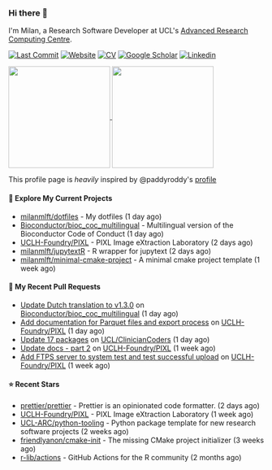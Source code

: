 ### Hi there 👋

I'm Milan, a Research Software Developer at UCL's [Advanced Research Computing
Centre](https://www.ucl.ac.uk/advanced-research-computing/advanced-research-computing-centre).

[![Last Commit](https://img.shields.io/github/last-commit/milanmlft/milanmlft?label=updated)](https://github.com/milanmlft)
[![Website](https://img.shields.io/badge/GitHub%20Pages-222?logo=githubpages&logoColor=fff&style=for-the-badge&style=flat)](https://milanmlft.dev)
[![CV](https://img.shields.io/badge/CV-PDF-pink.svg)](https://milanmlft.dev/uploads/resume.pdf)
[![Google Scholar](https://img.shields.io/badge/Google%20Scholar-4285F4?logo=googlescholar&logoColor=fff&style=for-the-badge&style=flat)](https://scholar.google.com/citations?user=LwW40HQAAAAJ&hl=en)
[![Linkedin](https://img.shields.io/badge/LinkedIn-0A66C2?logo=linkedin&logoColor=fff&style=for-the-badge&style=flat)](http://www.linkedin.com/in/milan-malfait)


<a href="https://github.com/milanmlft/milanmlft#gh-dark-mode-only">
  <img height=200 align="center" src="https://github-readme-stats-paddyroddy.vercel.app/api?username=milanmlft&disable_animations=true&hide_border=true&hide_title=true&include_all_commits=true&rank_icon=github&show=prs_merged,reviews&show_icons=true&theme=tokyonight" />
</a>


<a href="https://github.com/milanmlft/milanmlft#gh-light-mode-only">
  <img height=200 align="center" src="https://github-readme-stats-paddyroddy.vercel.app/api?username=milanmlft&disable_animations=true&hide_border=true&hide_title=true&include_all_commits=true&rank_icon=github&show=prs_merged,reviews&show_icons=true&theme=default" />
</a>

This profile page is _heavily_ inspired by @paddyroddy's [profile](https://github.com/paddyroddy/paddyroddy)

#### 👷 Explore My Current Projects

- [milanmlft/dotfiles](https://github.com/milanmlft/dotfiles) - My dotfiles
  (1 day ago)
- [Bioconductor/bioc_coc_multilingual](https://github.com/Bioconductor/bioc_coc_multilingual) - Multilingual version of the Bioconductor Code of Conduct
  (1 day ago)
- [UCLH-Foundry/PIXL](https://github.com/UCLH-Foundry/PIXL) - PIXL Image eXtraction Laboratory
  (2 days ago)
- [milanmlft/jupytextR](https://github.com/milanmlft/jupytextR) - R wrapper for jupytext
  (2 days ago)
- [milanmlft/minimal-cmake-project](https://github.com/milanmlft/minimal-cmake-project) - A minimal cmake project template
  (1 week ago)

#### 🔨 My Recent Pull Requests

- [Update Dutch translation to v1.3.0](https://github.com/Bioconductor/bioc_coc_multilingual/pull/82) on [Bioconductor/bioc_coc_multilingual](https://github.com/Bioconductor/bioc_coc_multilingual)
  (1 day ago)
- [Add documentation for Parquet files and export process](https://github.com/UCLH-Foundry/PIXL/pull/280) on [UCLH-Foundry/PIXL](https://github.com/UCLH-Foundry/PIXL)
  (1 day ago)
- [Update 17 packages](https://github.com/UCL/ClinicianCoders/pull/28) on [UCL/ClinicianCoders](https://github.com/UCL/ClinicianCoders)
  (1 day ago)
- [Update docs - part 2](https://github.com/UCLH-Foundry/PIXL/pull/269) on [UCLH-Foundry/PIXL](https://github.com/UCLH-Foundry/PIXL)
  (1 week ago)
- [Add FTPS server to system test and test successful upload](https://github.com/UCLH-Foundry/PIXL/pull/268) on [UCLH-Foundry/PIXL](https://github.com/UCLH-Foundry/PIXL)
  (1 week ago)

#### ⭐ Recent Stars

- [prettier/prettier](https://github.com/prettier/prettier) - Prettier is an opinionated code formatter.
  (2 days ago)
- [UCLH-Foundry/PIXL](https://github.com/UCLH-Foundry/PIXL) - PIXL Image eXtraction Laboratory
  (1 week ago)
- [UCL-ARC/python-tooling](https://github.com/UCL-ARC/python-tooling) - Python package template for new research software projects
  (2 weeks ago)
- [friendlyanon/cmake-init](https://github.com/friendlyanon/cmake-init) - The missing CMake project initializer
  (3 weeks ago)
- [r-lib/actions](https://github.com/r-lib/actions) - GitHub Actions for the R community
  (2 months ago)
